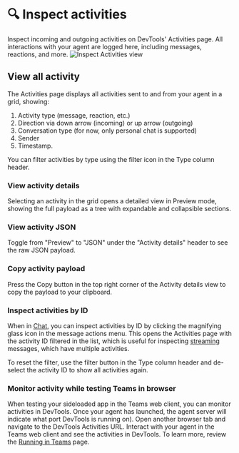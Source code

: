 # 🔍 Inspect activities

Inspect incoming and outgoing activities on DevTools' Activities page. All interactions with your agent are logged here, including messages, reactions, and more.
![Inspect Activities view](https://github.com/microsoft/teams.ts/blob/main/assets/screenshots/inspect_activity.png?raw=true)

## View all activity

The Activities page displays all activities sent to and from your agent in a grid, showing:

1. Activity type (message, reaction, etc.)
2. Direction via down arrow (incoming) or up arrow (outgoing)
3. Conversation type (for now, only personal chat is supported)
4. Sender
5. Timestamp.

You can filter activities by type using the filter icon in the Type column header.

### View activity details

Selecting an activity in the grid opens a detailed view in Preview mode, showing the full payload as a tree with expandable and collapsible sections.

### View activity JSON

Toggle from "Preview" to "JSON" under the "Activity details" header to see the raw JSON payload.

### Copy activity payload
Press the Copy button in the top right corner of the Activity details view to copy the payload to your clipboard.

### Inspect activities by ID

When in [Chat](1.chat.md), you can inspect activities by ID by clicking the magnifying glass icon in the message actions menu. This opens the Activities page with the activity ID filtered in the list, which is useful for inspecting [streaming](../../5.in-depth-guides/5.ai/1.chat/2.streaming.md) messages, which have multiple activities.

To reset the filter, use the filter button in the Type column header and de-select the activity ID to show all activities again.

### Monitor activity while testing Teams in browser

When testing your sideloaded app in the Teams web client, you can monitor activities in DevTools. Once your agent has launched, the agent server will indicate what port DevTools is running on). Open another browser tab and navigate to the DevTools Activities URL. Interact with your agent in the Teams web client and see the activities in DevTools. To learn more, review the [Running in Teams](../../2.getting-started/3.running-in-teams.md) page.